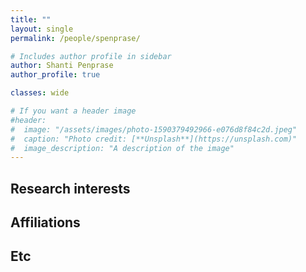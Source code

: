 ```yaml
---
title: ""
layout: single
permalink: /people/spenprase/

# Includes author profile in sidebar
author: Shanti Penprase
author_profile: true

classes: wide

# If you want a header image
#header:
#  image: "/assets/images/photo-1590379492966-e076d8f84c2d.jpeg"
#  caption: "Photo credit: [**Unsplash**](https://unsplash.com)"
#  image_description: "A description of the image"
---
```


## Research interests


## Affiliations


## Etc
